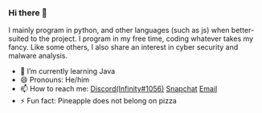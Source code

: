 ### Hi there 👋

I mainly program in python, and other languages (such as js) when better-suited to the project. I program in my free time, coding whatever takes my fancy. Like some others, I also share an interest in cyber security and malware analysis.

- 🌱 I’m currently learning Java
- 😄 Pronouns: He/him
- 📫 How to reach me: [Discord(Infinity#1056)](https://discord.gg/nacfvPB) [Snapchat](https://www.snapchat.com/add/infinitelydev) [Email](mailto:infinity@infinitydev.org.uk)
- ⚡ Fun fact: Pineapple does not belong on pizza

<!--
**TrainsRAwesome/TrainsRAwesome** is a ✨ _special_ ✨ repository because its `README.md` (this file) appears on your GitHub profile.

Here are some ideas to get you started:

- 🔭 I’m currently working on ...
- 🌱 I’m currently learning ...
- 👯 I’m looking to collaborate on ...
- 🤔 I’m looking for help with ...
- 💬 Ask me about ...
- 📫 How to reach me: ...
- 😄 Pronouns: ...
- ⚡ Fun fact: ...
-->
